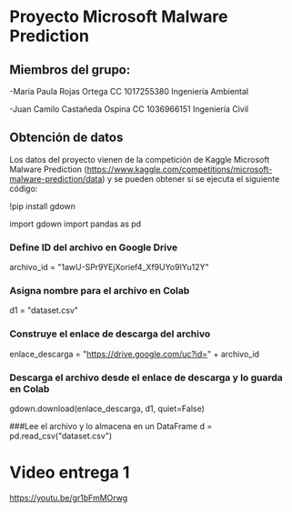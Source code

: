 # Proyecto Microsoft Malware Prediction
## Miembros del grupo:
-María Paula Rojas Ortega CC 1017255380 Ingeniería Ambiental

-Juan Camilo Castañeda Ospina CC 1036966151 Ingeniería Civil

## Obtención de datos

Los datos del proyecto vienen de la competición de Kaggle Microsoft Malware Prediction (https://www.kaggle.com/competitions/microsoft-malware-prediction/data) y se pueden obtener si se ejecuta el siguiente código:

!pip install gdown

import gdown
import pandas as pd

  
  
  
### Define ID del archivo en Google Drive
archivo_id = "1awU-SPr9YEjXorief4_Xf9UYo9IYu12Y"




### Asigna nombre para el archivo en Colab
d1 = "dataset.csv"




### Construye el enlace de descarga del archivo
enlace_descarga = "https://drive.google.com/uc?id=" + archivo_id




### Descarga el archivo desde el enlace de descarga y lo guarda en Colab
gdown.download(enlace_descarga, d1, quiet=False)




###Lee el archivo y lo almacena en un DataFrame
d = pd.read_csv("dataset.csv") 

# Video entrega 1
https://youtu.be/gr1bFmMOrwg
